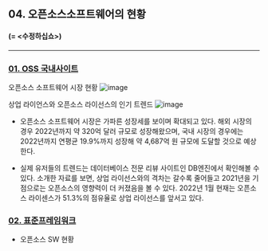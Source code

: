 <!-- 오픈소스소프트웨어 역사와 현황
    3. OSS 현재 현황-->

## 04. 오픈소스소프트웨어의 현황
#### (= <수정하십쇼>)
---

### [01. OSS 국내사이트](https://www.oss.kr/)
오픈소스 소프트웨어 시장 현황
![image](https://cdn.comworld.co.kr/news/photo/202201/50514_41552_2440.png)

 상업 라이언스와 오픈소스 라이선스의 인기 트렌드
![image](https://cdn.comworld.co.kr/news/photo/202201/50514_41553_2456.png)

+  오픈소스 소프트웨어 시장은 가파른 성장세를 보이며 확대되고 있다. 해외 시장의 경우 2022년까지 약 320억 달러 규모로 성장해왔으며, 국내 시장의 경우에는 2022년까지 연평균 19.9%까지 성장해  약 4,687억 원 규모에 도달할 것으로 예상한다.

+  실제 유저들의 트렌드는 데이터베이스 전문 리뷰 사이트인 DB엔진에서 확인해볼 수 있다. 소개한 자료를 보면, 상업 라이선스와의 격차는 갈수록 줄어들고 2021년을 기점으로는 오픈소스의 영향력이 더 커졌음을 볼 수 있다.
 2022년 1월 현재는 오픈소스 라이센스가 51.3%의 점유율로 상업 라이선스를 앞서고 있다.


### [02. 표준프레임워크](https://www.egovframe.go.kr/home/sub.do?menuNo=13)

+ 오픈소스 SW 현황